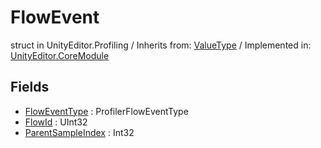 # FlowEvent
struct in UnityEditor.Profiling
 / Inherits from: <a href="https://docs.unity3d.com/6000.2/Documentation/ScriptReference/ValueType.html">ValueType</a> / Implemented in: <a href="https://docs.unity3d.com/6000.2/Documentation/ScriptReference/UnityEditor.CoreModule.html">UnityEditor.CoreModule</a>

## Fields
- <a href="https://docs.unity3d.com/6000.2/Documentation/ScriptReference/FlowEvent-FlowEventType.html">FlowEventType</a> : ProfilerFlowEventType
- <a href="https://docs.unity3d.com/6000.2/Documentation/ScriptReference/FlowEvent-FlowId.html">FlowId</a> : UInt32
- <a href="https://docs.unity3d.com/6000.2/Documentation/ScriptReference/FlowEvent-ParentSampleIndex.html">ParentSampleIndex</a> : Int32
